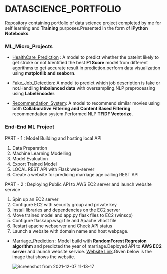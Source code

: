 # DATASCIENCE_PORTFOLIO

Repository containing portfolio of data science project completed by me for self learning and **Training** purposes.Presented in the form of **iPython Notebooks**.


### ML_Micro_Projects

- [HealthCare_Prediction](https://github.com/sasikala07/DataScience_portfolio/blob/master/ml_micro_proj/healthcare_stroke_detection.ipynb) :
A model to predict whether the pateint likely to get stroke or not.Identified the best **F1 Score** model from different agorithms to get accurate result in prediction.perform data visualization using **matplotlib and seaborn**.

- [Fake_Job_Detection](https://github.com/sasikala07/DataScience_portfolio/blob/master/ml_micro_proj/fake_job_posting_detecting.ipynb):
A model to predict which job description is fake or not.Handling **Imbalanced data** with oversampling.NLP preprocessing using **LabelEncoder**.

- [Recommendation_System](https://github.com/sasikala07/DataScience_portfolio/blob/master/ml_micro_proj/Imdb_movies_recommendation_collaborative_and%20content_based_filtering.ipynb):
A model to recommend similar movies using both **Collaborative Filtering and Content Based Filtering** recommendation system.Performed NLP **TFIDF Vectorize**.



### End-End ML Project

PART - 1 : Model Building and hosting local API

1. Data Preparation 
2. Machine Learning Modelling 
3. Model Evaluation
4. Export Trained Model
5. LOCAL REST API with Flask web-server
6. Create a website for predicing marriage age calling REST API

PART - 2 : Deploying Public API to AWS EC2 server and launch website service

1. Spin up an EC2 server
2. Configure EC2 with security group and private key
3. Install libraries and dependencies on the EC2 server
4. Move trained model and app.py flask files to EC2 (winscp)
5. Configure flaskapp.wsgi file and Apache vhost file
6. Restart apache webserver and Check API status
6. Launch a website with domain name and host webpage.

- [Marriage_Prediction](https://github.com/sasikala07/DataScience_portfolio/tree/master/ML_Project) :
Model build with **RandomForest Regresion algorithm** and predicted the year of marriage.Deployed API to **AWS EC2 server** and launch website service. [Website Link](http://3.140.249.198/).Given below is the image that shows the website.

   ![Screenshot from 2021-12-07 11-13-17](https://user-images.githubusercontent.com/72785420/145705801-57c20395-8c27-4dd1-bd2b-ce7a1349995e.png)


